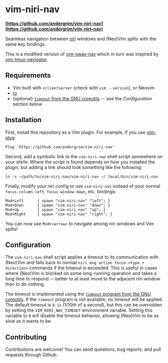 # vim-niri-nav

**[https://github.com/andergrim/vim-niri-nav](https://github.com/andergrim/vim-niri-nav)**

Seamless navigation between [niri](https://github.com/YaLTeR/niri) windows and (Neo)Vim splits with the same key bindings.

This is a modified version of [vim-sway-nav](https://jasoncarloscox.com/creations/vim-sway-nav/) which
in turn was inspired by [vim-tmux-navigator](https://github.com/christoomey/vim-tmux-navigator).

## Requirements

- Vim built with `+clientserver` (check with `vim --version`), or Neovim
- [jq](https://github.com/stedolan/jq)
- (optional) [`timeout` from the GNU coreutils](https://www.gnu.org/software/coreutils/timeout) -- see the _Configuration_ section below

## Installation

First, install this repository as a Vim plugin. For example, if you use [vim-plug](https://github.com/junegunn/vim-plug):

```
Plug 'https://github.com/andergrim/vim-niri-nav'
```

Second, add a symbolic link to the `vim-niri-nav` shell script somewhere on your `$PATH`. Where the script is found depends on how you installed the plugin, but adding a link should look something like the following:

```
ln -s ~/path/to/vim-niri-nav/vim-niri-nav ~/.local/bin/vim-niri-nav
```

Finally, modify your niri config to use `vim-niri-nav` instead of your normal `focus-column-left`, `focus-window-down`, etc. bindings:

```
Mod+Left      { spawn "vim-niri-nav" "left"; }
Mod+Down      { spawn "vim-niri-nav" "down"; }
Mod+Up        { spawn "vim-niri-nav" "up"; }
Mod+Right     { spawn "vim-niri-nav" "right"; }
```

You can now use `Mod+<arrow>` to navigate among niri windows and Vim splits!

## Configuration

The `vim-niri-nav` shell script applies a timeout to its communication with (Neo)Vim and falls back to normal `niri msg action focus-<type + direction>` commands if the timeout is exceeded. This is useful in cases where (Neo)Vim is blocked on some long-running operation and takes a long time to respond -- better to at least move to the adjacent niri window than to do nothing.

The timeout is implemented using the [`timeout` program from the GNU coreutils](https://www.gnu.org/software/coreutils/timeout). If the `timeout` program is not available, no timeout will be applied. The default timeout is `0.1s` (1/10th of a second), but this can be overridden by setting the `VIM_NIRI_NAV_TIMEOUT` environment variable. Setting this variable to `0` will disable the timeout behavior, allowing (Neo)Vim to be as slow as it wants to be.

## Contributing

Contributions are welcome! You can send questions, bug reports, and pull requests through Github.
